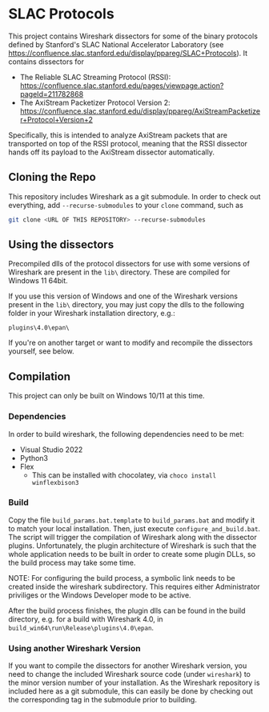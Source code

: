 # SLAC Protocols

This project contains Wireshark dissectors for some of the binary protocols defined by Stanford's SLAC National Accelerator Laboratory (see https://confluence.slac.stanford.edu/display/ppareg/SLAC+Protocols).
It contains dissectors for

* The Reliable SLAC Streaming Protocol (RSSI): https://confluence.slac.stanford.edu/pages/viewpage.action?pageId=211782868
* The AxiStream Packetizer Protocol Version 2: https://confluence.slac.stanford.edu/display/ppareg/AxiStreamPacketizer+Protocol+Version+2

Specifically, this is intended to analyze AxiStream packets that are transported on top of the RSSI protocol, meaning that the RSSI dissector hands off its payload to the AxiStream dissector automatically.

## Cloning the Repo

This repository includes Wireshark as a git submodule. In order to check out everything, add `--recurse-submodules` to your `clone` command, such as

```bash
git clone <URL OF THIS REPOSITORY> --recurse-submodules
```

## Using the dissectors

Precompiled dlls of the protocol dissectors for use with some versions of Wireshark are present in the `lib\` directory. These are compiled for Windows 11 64bit.

If you use this version of Windows and one of the Wireshark versions present in the `lib\` directory, you may just copy the dlls to the following folder in your Wireshark installation directory, e.g.:

`plugins\4.0\epan\`

If you're on another target or want to modify and recompile the dissectors yourself, see below.

## Compilation

This project can only be built on Windows 10/11 at this time.

### Dependencies

In order to build wireshark, the following dependencies need to be met:

* Visual Studio 2022
* Python3
* Flex
  * This can be installed with chocolatey, via `choco install winflexbison3`

### Build

Copy the file `build_params.bat.template` to `build_params.bat` and modify it to match your local installation. Then, just execute `configure_and_build.bat`.
The script will trigger the compilation of Wireshark along with the dissector plugins. Unfortunately, the plugin architecture of Wireshark is such that the whole application needs to be built in order to create some plugin DLLs, so the build process may take some time.

NOTE: For configuring the build process, a symbolic link needs to be created inside the wireshark subdirectory. This requires either Administrator priviliges or the Windows Developer mode to be active.

After the build process finishes, the plugin dlls can be found in the build directory, e.g. for a build with Wireshark 4.0, in `build_win64\run\Release\plugins\4.0\epan`.

### Using another Wireshark Version

If you want to compile the dissectors for another Wireshark version, you need to change the included Wireshark source code (under `wireshark`) to the minor version number of your installation. As the Wireshark repository is included here as a git submodule, this can easily be done by checking out the corresponding tag in the submodule prior to building.
